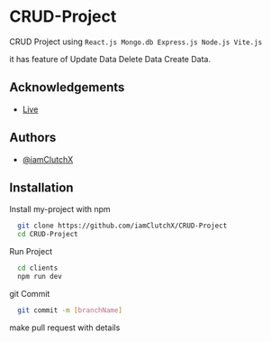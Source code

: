 
# CRUD-Project

CRUD Project using ```React.js Mongo.db Express.js Node.js Vite.js```

it has feature of Update Data Delete Data Create  Data. 


## Acknowledgements

 - [Live](https://crud-project-clients-brqg.vercel.app/)
 

## Authors

- [@iamClutchX](https://www.github.com/iamClutchX)


## Installation

Install my-project with npm
```bash
  git clone https://github.com/iamClutchX/CRUD-Project
  cd CRUD-Project
```
Run Project
```bash
  cd clients
  npm run dev
```
git Commit 
```bash
  git commit -m [branchName]
```
make pull request with details
